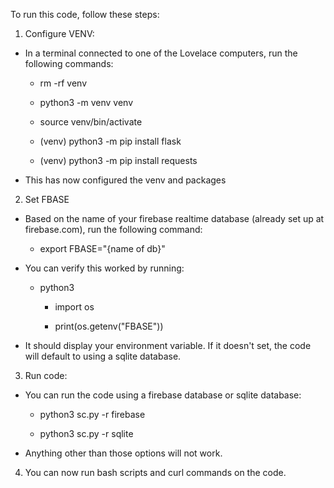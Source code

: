 
To run this code, follow these steps:

  

1) Configure VENV:

- In a terminal connected to one of the Lovelace computers, run the following commands:

	- rm -rf venv

	- python3 -m venv venv

	- source venv/bin/activate	

	- (venv) python3 -m pip install flask

	- (venv) python3 -m pip install requests

- This has now configured the venv and packages

2) Set FBASE

- Based on the name of your firebase realtime database (already set up at firebase.com), run the following command:

	- export FBASE="{name of db}"

- You can verify this worked by running:

	- python3

		- import os

		- print(os.getenv("FBASE"))

- It should display your environment variable. If it doesn't set, the code will default to using a sqlite database.

3) Run code:

- You can run the code using a firebase database or sqlite database:

	- python3 sc.py -r firebase

	- python3 sc.py -r sqlite

- Anything other than those options will not work.

4) You can now run bash scripts and curl commands on the code.
